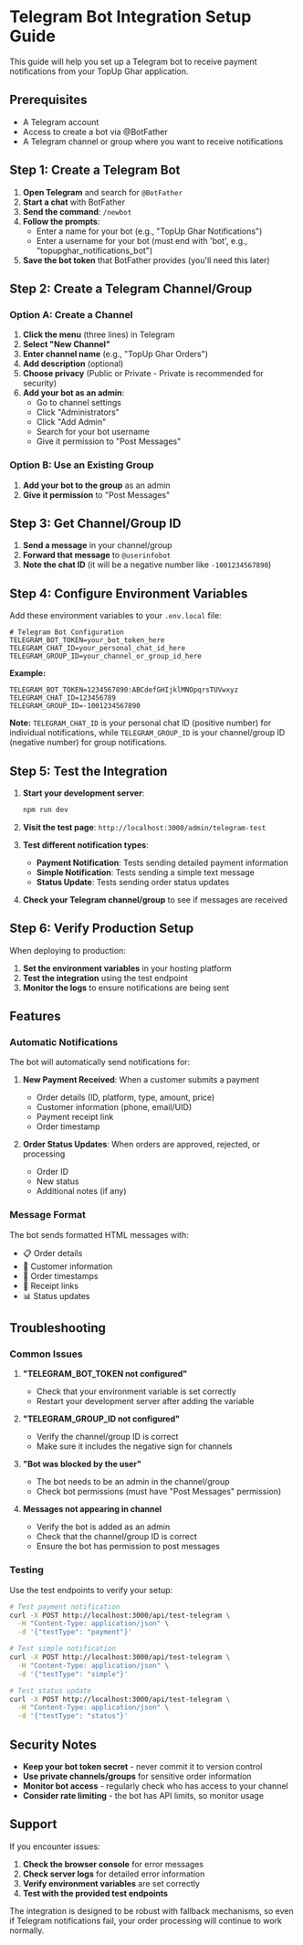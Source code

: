 # Telegram Bot Integration Setup Guide

This guide will help you set up a Telegram bot to receive payment notifications from your TopUp Ghar application.

## Prerequisites

- A Telegram account
- Access to create a bot via @BotFather
- A Telegram channel or group where you want to receive notifications

## Step 1: Create a Telegram Bot

1. **Open Telegram** and search for `@BotFather`
2. **Start a chat** with BotFather
3. **Send the command**: `/newbot`
4. **Follow the prompts**:
   - Enter a name for your bot (e.g., "TopUp Ghar Notifications")
   - Enter a username for your bot (must end with 'bot', e.g., "topupghar_notifications_bot")
5. **Save the bot token** that BotFather provides (you'll need this later)

## Step 2: Create a Telegram Channel/Group

### Option A: Create a Channel

1. **Click the menu** (three lines) in Telegram
2. **Select "New Channel"**
3. **Enter channel name** (e.g., "TopUp Ghar Orders")
4. **Add description** (optional)
5. **Choose privacy** (Public or Private - Private is recommended for security)
6. **Add your bot as an admin**:
   - Go to channel settings
   - Click "Administrators"
   - Click "Add Admin"
   - Search for your bot username
   - Give it permission to "Post Messages"

### Option B: Use an Existing Group

1. **Add your bot to the group** as an admin
2. **Give it permission** to "Post Messages"

## Step 3: Get Channel/Group ID

1. **Send a message** in your channel/group
2. **Forward that message** to `@userinfobot`
3. **Note the chat ID** (it will be a negative number like `-1001234567890`)

## Step 4: Configure Environment Variables

Add these environment variables to your `.env.local` file:

```env
# Telegram Bot Configuration
TELEGRAM_BOT_TOKEN=your_bot_token_here
TELEGRAM_CHAT_ID=your_personal_chat_id_here
TELEGRAM_GROUP_ID=your_channel_or_group_id_here
```

**Example:**

```env
TELEGRAM_BOT_TOKEN=1234567890:ABCdefGHIjklMNOpqrsTUVwxyz
TELEGRAM_CHAT_ID=123456789
TELEGRAM_GROUP_ID=-1001234567890
```

**Note:** `TELEGRAM_CHAT_ID` is your personal chat ID (positive number) for individual notifications, while `TELEGRAM_GROUP_ID` is your channel/group ID (negative number) for group notifications.

## Step 5: Test the Integration

1. **Start your development server**:

   ```bash
   npm run dev
   ```

2. **Visit the test page**: `http://localhost:3000/admin/telegram-test`

3. **Test different notification types**:

   - **Payment Notification**: Tests sending detailed payment information
   - **Simple Notification**: Tests sending a simple text message
   - **Status Update**: Tests sending order status updates

4. **Check your Telegram channel/group** to see if messages are received

## Step 6: Verify Production Setup

When deploying to production:

1. **Set the environment variables** in your hosting platform
2. **Test the integration** using the test endpoint
3. **Monitor the logs** to ensure notifications are being sent

## Features

### Automatic Notifications

The bot will automatically send notifications for:

1. **New Payment Received**: When a customer submits a payment

   - Order details (ID, platform, type, amount, price)
   - Customer information (phone, email/UID)
   - Payment receipt link
   - Order timestamp

2. **Order Status Updates**: When orders are approved, rejected, or processing
   - Order ID
   - New status
   - Additional notes (if any)

### Message Format

The bot sends formatted HTML messages with:

- 📋 Order details
- 👤 Customer information
- 📅 Order timestamps
- 🧾 Receipt links
- 📊 Status updates

## Troubleshooting

### Common Issues

1. **"TELEGRAM_BOT_TOKEN not configured"**

   - Check that your environment variable is set correctly
   - Restart your development server after adding the variable

2. **"TELEGRAM_GROUP_ID not configured"**

   - Verify the channel/group ID is correct
   - Make sure it includes the negative sign for channels

3. **"Bot was blocked by the user"**

   - The bot needs to be an admin in the channel/group
   - Check bot permissions (must have "Post Messages" permission)

4. **Messages not appearing in channel**
   - Verify the bot is added as an admin
   - Check that the channel/group ID is correct
   - Ensure the bot has permission to post messages

### Testing

Use the test endpoints to verify your setup:

```bash
# Test payment notification
curl -X POST http://localhost:3000/api/test-telegram \
  -H "Content-Type: application/json" \
  -d '{"testType": "payment"}'

# Test simple notification
curl -X POST http://localhost:3000/api/test-telegram \
  -H "Content-Type: application/json" \
  -d '{"testType": "simple"}'

# Test status update
curl -X POST http://localhost:3000/api/test-telegram \
  -H "Content-Type: application/json" \
  -d '{"testType": "status"}'
```

## Security Notes

- **Keep your bot token secret** - never commit it to version control
- **Use private channels/groups** for sensitive order information
- **Monitor bot access** - regularly check who has access to your channel
- **Consider rate limiting** - the bot has API limits, so monitor usage

## Support

If you encounter issues:

1. **Check the browser console** for error messages
2. **Check server logs** for detailed error information
3. **Verify environment variables** are set correctly
4. **Test with the provided test endpoints**

The integration is designed to be robust with fallback mechanisms, so even if Telegram notifications fail, your order processing will continue to work normally.
